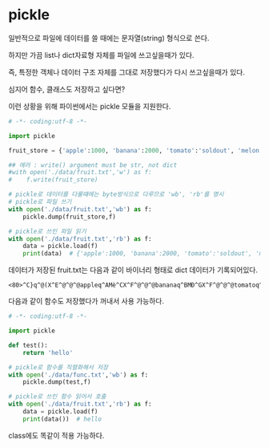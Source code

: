 # pickle

일반적으로 파일에 데이터를 쓸 때에는 문자열(string) 형식으로 쓴다.

하지만 가끔 list나 dict자료형 자체를 파일에 쓰고싶을때가 있다.

즉, 특정한 객체나 데이터 구조 자체를 그대로 저장했다가 다시 쓰고싶을때가 있다.

심지어 함수, 클래스도 저장하고 싶다면?

이런 상황을 위해 파이썬에서는 pickle 모듈을 지원한다.


```python
# -*- coding:utf-8 -*-

import pickle

fruit_store = {'apple':1000, 'banana':2000, 'tomato':'soldout', 'melon':'5000'}

## 에러 : write() argument must be str, not dict
#with open('./data/fruit.txt','w') as f:
#    f.write(fruit_store)

# pickle로 데이터를 다룰떄에는 byte방식으로 다루므로 'wb', 'rb'를 명시
# pickle로 파일 쓰기
with open('./data/fruit.txt','wb') as f:
    pickle.dump(fruit_store,f)

# pickle로 쓰인 파일 읽기
with open('./data/fruit.txt','rb') as f:
    data = pickle.load(f)
    print(data)  # {'apple':1000, 'banana':2000, 'tomato':'soldout', 'melon':'5000'}
```

데이터가 저장된 fruit.txt는 다음과 같이 바이너리 형태로 dict 데이터가 기록되어있다.

```
<80>^C}q^@(X^E^@^@^@appleq^AMè^CX^F^@^@^@bananaq^BMÐ^GX^F^@^@^@tomatoq^CX^G^@^@^@soldoutq^DX^E^@^@^@melonq^EX^D^@^@^@5000q^Fu.
```

다음과 같이 함수도 저장했다가 꺼내서 사용 가능하다.
```python
# -*- coding:utf-8 -*-

import pickle

def test():
    return 'hello'

# pickle로 함수를 직렬화해서 저장
with open('./data/func.txt','wb') as f:
    pickle.dump(test,f)

# pickle로 쓰인 함수 읽어서 호출
with open('./data/fruit.txt','rb') as f:
    data = pickle.load(f)
    print(data())  # hello
```

class에도 똑같이 적용 가능하다.
